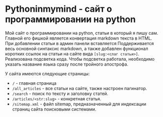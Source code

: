 # Pythoninmymind - сайт о программировании на python
Мой сайт о программировании на python, статьи в который я пишу сам. 
Главной его фишкой является конвертация markdown текста в HTML. При добавлении статьи в админ панели вставляется  Поддерживается весь основной синтаксис markdown, а также добавлен функционал коротких ссылок на статьи на сайте вида `[slug:<слаг статьи>]`.
Реализована подсветка кода. Чтобы подсветка работала, необходимо указать название языка сразу после тройного апострофа.

У сайта имеются следующие страницы:

- `/` - главная страница
- `/all_articles` - все статьи на сайте, также настроен пагинатор.
- `/search` - поиск по тексту и заголовку статей. 
- `/articles/<str:slug>` - конкретная статья.
- `/sitemap.xml` - файл sitemap, предназначенный для индексации страниц сайта поисковыми системами.
